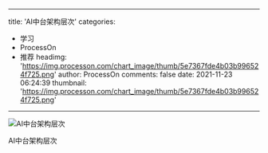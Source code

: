 
---
title: 'AI中台架构层次'
categories: 
 - 学习
 - ProcessOn
 - 推荐
headimg: 'https://img.processon.com/chart_image/thumb/5e7367fde4b03b996524f725.png'
author: ProcessOn
comments: false
date: 2021-11-23 06:24:39
thumbnail: 'https://img.processon.com/chart_image/thumb/5e7367fde4b03b996524f725.png'
---

<div>   
<img class="thumb" alt="AI中台架构层次" src="https://img.processon.com/chart_image/thumb/5e7367fde4b03b996524f725.png" referrerpolicy="no-referrer">
<p>AI中台架构层次</p>  
</div>
            